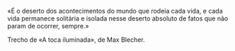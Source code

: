 «É o deserto dos acontecimentos do mundo que rodeia cada vida, e cada vida permanece solitária e isolada nesse deserto absoluto de fatos que não param de ocorrer, sempre.»

Trecho de «A toca iluminada», de Max Blecher.
